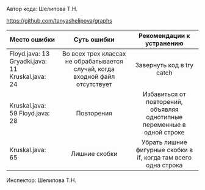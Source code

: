 Автор кода: Шелипова Т.Н.

https://github.com/tanyashelipova/graphs

| Место ошибки  | Суть ошибки  | Рекомендации к устранению  |
|---|:-:|:-:|
| Floyd.java: 13 Gryadki.java: 11 Kruskal.java: 24| Во всех трех классах не обрабатывается случай, когда входной файл отсутствует  | Завернуть код в try catch  |
|  Kruskal.java: 59 Floyd.java: 28 | Повторения  | Избавиться от повторений, объявляя однотипные переменные в одной строке  |
|  Kruskal.java: 65 |  Лишние скобки | Убрать лишние фигурные скобки в if, когда там всего одна строка  |

Инспектор: Шелипова Т.Н.
